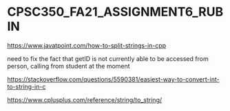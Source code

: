 # CPSC350_FA21_ASSIGNMENT6_RUBIN


https://www.javatpoint.com/how-to-split-strings-in-cpp


need to fix the fact that getID is not currently able to be accessed from person, calling from student at the moment

https://stackoverflow.com/questions/5590381/easiest-way-to-convert-int-to-string-in-c


https://www.cplusplus.com/reference/string/to_string/
